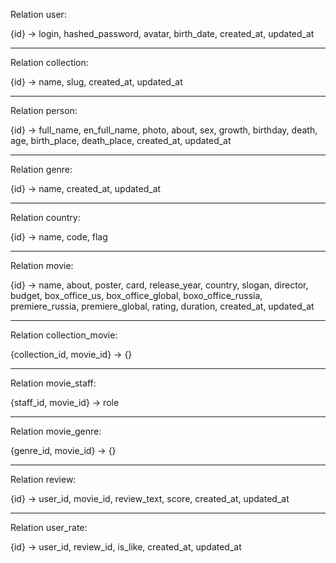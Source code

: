 Relation user:

{id} -> login, hashed_password, avatar, birth_date, created_at, updated_at

---

Relation collection:

{id} -> name, slug, created_at, updated_at

---

Relation person:

{id} -> full_name, en_full_name, photo, about, sex, growth, birthday, death, age, birth_place, death_place, created_at, updated_at

---

Relation genre:

{id} -> name, created_at, updated_at

---

Relation country:

{id} -> name, code, flag

---

Relation movie:

{id} -> name, about, poster, card, release_year, country, slogan, director, budget, box_office_us, box_office_global, boxo_office_russia, premiere_russia, premiere_global, rating, duration, created_at, updated_at

---

Relation collection_movie:

{collection_id, movie_id} -> {}

---

Relation movie_staff:

{staff_id, movie_id} -> role

---

Relation movie_genre:

{genre_id, movie_id} -> {}

---

Relation review:

{id} -> user_id, movie_id, review_text, score, created_at, updated_at

---

Relation user_rate:

{id} -> user_id, review_id, is_like, created_at, updated_at

